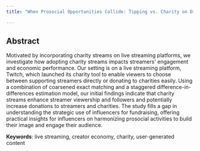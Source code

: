```yaml
---
title: "When Prosocial Opportunities Collide: Tipping vs. Charity on Digital Platforms"

---
```


Abstract
---
Motivated by incorporating charity streams on live streaming platforms, we investigate how adopting charity streams impacts streamers' engagement and economic performance. Our setting is on a live streaming platform, Twitch, which launched its charity tool to enable viewers to choose between supporting streamers directly or donating to charities easily. Using a combination of coarsened exact matching and a staggered difference-in-differences estimation model, our initial findings indicate that charity streams enhance streamer viewership and followers and potentially increase donations to streamers and charities. The study fills a gap in understanding the strategic use of influencers for fundraising, offering practical insights for influencers on harmonizing prosocial activities to build their image and engage their audience.

**Keywords**: live streaming, creator economy, charity, user-generated content

